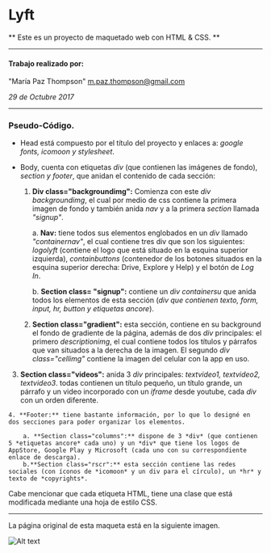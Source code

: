 # Lyft

** Este es un proyecto de maquetado web con HTML & CSS. **

***

#### Trabajo realizado por:
 "María Paz Thompson" <m.paz.thompson@gmail.com>

*29 de Octubre 2017*

***

### Pseudo-Código.

 - Head está compuesto por el título del proyecto y enlaces a: *google fonts, icomoon y stylesheet*.

 -  Body, cuenta con etiquetas *div* (que contienen las imágenes de fondo), *section y footer*, que anidan el contenido de cada sección:

	1. **Div class="backgroundimg":** Comienza con este *div* *backgroundimg*, el cual por medio de css contiene la primera imagen de fondo y también anida *nav* y a la primera *section* llamada *"signup"*.

       	  a. **Nav:** tiene todos sus elementos englobados en un *div* llamado *"containernav"*, el cual contiene tres div que son los siguientes: *logolyft* (contiene el logo que está situado en la esquina superior izquierda), *containbuttons* (contenedor de los botones situados en la esquina superior derecha: Drive, Explore y Help) y el botón de *Log In*.

		  b. **Section class= "signup":** contiene un *div containersu* que anida todos los elementos de esta sección (*div que contienen texto, form, input, hr, button y etiquetas ancore*).

	2. **Section class="gradient":** esta sección, contiene en su background el fondo de gradiente de la página, además de dos *div* principales: el primero *descriptionimg*, el cual contiene todos los títulos y párrafos que van situados a la derecha de la imagen. El segundo *div class="cellimg"* contiene la imagen del celular con la app en uso.

   3. **Section class="videos":** anida 3 *div* principales: *textvideo1, textvideo2, textvideo3*. todas contienen un título pequeño, un título grande, un párrafo y un video incorporado con un *iframe* desde youtube, cada *div* con un orden diferente.

    4. **Footer:** tiene bastante información, por lo que lo designé en dos secciones para poder organizar los elementos.

		a. **Section class="columns":** dispone de 3 *div* (que contienen 5 *etiquetas ancore* cada uno) y un *div* que tiene los logos de AppStore, Google Play y Microsoft (cada uno con su correspondiente enlace de descarga).
		b.**Section class="rscr":** esta sección contiene las redes sociales (con íconos de *icomoon* y un div para el círculo), un *hr* y texto de *copyrights*.

Cabe mencionar que cada etiqueta HTML, tiene una clase que está modificada mediante una hoja de estilo CSS.
***

La página original de esta maqueta está en la siguiente imagen.

![Alt text](https://image.ibb.co/kHdq6R/fullpage.png)
